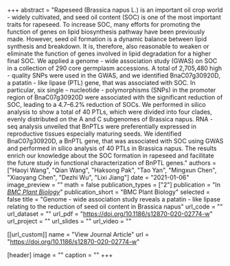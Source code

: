 +++
abstract = "Rapeseed (Brassica napus L.) is an important oil crop world - widely cultivated, and seed oil content (SOC) is one of the most important traits for rapeseed. To increase SOC, many efforts for promoting the function of genes on lipid biosynthesis pathway have been previously made. However, seed oil formation is a dynamic balance between lipid synthesis and breakdown. It is, therefore, also reasonable to weaken or eliminate the function of genes involved in lipid degradation for a higher final SOC. We applied a genome - wide association study (GWAS) on SOC in a collection of 290 core germplasm accessions. A total of 2,705,480 high - quality SNPs were used in the GWAS, and we identified BnaC07g30920D, a patatin - like lipase (PTL) gene, that was associated with SOC. In particular, six single - nucleotide - polymorphisms (SNPs) in the promoter region of BnaC07g30920D were associated with the significant reduction of SOC, leading to a 4.7–6.2% reduction of SOCs. We performed in silico analysis to show a total of 40 PTLs, which were divided into four clades, evenly distributed on the A and C subgenomes of Brassica napus. RNA - seq analysis unveiled that BnPTLs were preferentially expressed in reproductive tissues especially maturing seeds. We identified BnaC07g30920D, a BnPTL gene, that was associated with SOC using GWAS and performed in silico analysis of 40 PTLs in Brassica napus. The results enrich our knowledge about the SOC formation in rapeseed and facilitate the future study in functional characterization of BnPTL genes."
authors = ["Haoyi Wang", "Qian Wang", "Haksong Pak", "Tao Yan", "Mingxun Chen", "Xiaoyang Chen", "Dezhi Wu", "Lixi Jiang"]
date = "2021-01-06"
image_preview = ""
math = false
publication_types = ["2"]
publication = "In [*BMC Plant Biology*](https://doi.org/10.1186/s12870-020-02774-w)"
publication_short = "BMC Plant Biology"
selected = false
title = "Genome - wide association study reveals a patatin - like lipase relating to the reduction of seed oil content in Brassica napus"
url_code = ""
url_dataset = ""
url_pdf = "https://doi.org/10.1186/s12870-020-02774-w"
url_project = ""
url_slides = ""
url_video = ""

[[url_custom]]
name = "View Journal Article"
url = "https://doi.org/10.1186/s12870-020-02774-w"

[header]
image = ""
caption = ""
+++